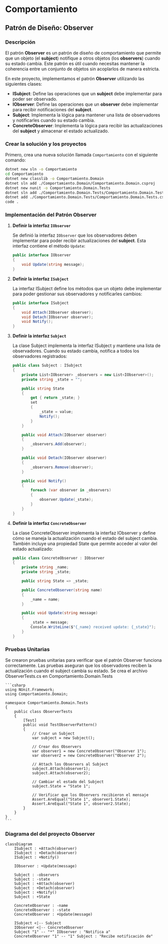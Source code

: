 # Comportamiento

## Patrón de Diseño: **Observer**

### Descripción
El patrón **Observer** es un patrón de diseño de comportamiento que permite que un objeto (el **subject**) notifique a otros objetos (los **observers**) cuando su estado cambia. Este patrón es útil cuando necesitas mantener la coherencia entre un conjunto de objetos sin acoplarlos de manera estricta.

En este proyecto, implementamos el patrón **Observer** utilizando las siguientes clases:

- **ISubject**: Define las operaciones que un **subject** debe implementar para poder ser observado.
- **IObserver**: Define las operaciones que un **observer** debe implementar para recibir notificaciones del **subject**.
- **Subject**: Implementa la lógica para mantener una lista de observadores y notificarles cuando su estado cambia.
- **ConcreteObserver**: Implementa la lógica para recibir las actualizaciones del **subject** y almacenar el estado actualizado.

### Crear la solución y los proyectos
Primero, crea una nueva solución llamada `Comportamiento` con el siguiente comando:

```bash
dotnet new sln -o Comportamiento
cd Comportamiento
dotnet new classlib -o Comportamiento.Domain
dotnet sln add ./Comportamiento.Domain/Comportamiento.Domain.csproj
dotnet new nunit -o Comportamiento.Domain.Tests
dotnet sln add ./Comportamiento.Domain.Tests/Comportamiento.Domain.Tests.csproj
dotnet add ./Comportamiento.Domain.Tests/Comportamiento.Domain.Tests.csproj reference ./Comportamiento.Domain/Comportamiento.Domain.csproj
code .
```

### Implementación del Patrón Observer

1. **Definir la interfaz `IObserver`**

   Se definió la interfaz `IObserver` que los observadores deben implementar para poder recibir actualizaciones del **subject**. Esta interfaz contiene el método `Update`:

   ```csharp
   public interface IObserver
   {
       void Update(string message);
   }

2. **Definir la interfaz `ISubject`**

    La interfaz ISubject define los métodos que un objeto debe implementar para poder gestionar sus observadores y notificarles cambios:

    ```csharp
    public interface ISubject
    {
        void Attach(IObserver observer);
        void Detach(IObserver observer);
        void Notify();
    }

3. **Definir la interfaz `Subject`**

    La clase Subject implementa la interfaz ISubject y mantiene una lista de observadores. Cuando su estado cambia, notifica a todos los observadores registrados:

    ```csharp
    public class Subject : ISubject
    {
        private List<IObserver> _observers = new List<IObserver>();
        private string _state = "";

        public string State
        {
            get { return _state; }
            set
            {
                _state = value;
                Notify();
            }
        }

        public void Attach(IObserver observer)
        {
            _observers.Add(observer);
        }

        public void Detach(IObserver observer)
        {
            _observers.Remove(observer);
        }

        public void Notify()
        {
            foreach (var observer in _observers)
            {
                observer.Update(_state);
            }
        }
    }

4. **Definir la interfaz `ConcreteObserver`**

    La clase ConcreteObserver implementa la interfaz IObserver y define cómo se maneja la actualización cuando el estado del subject cambia. También incluye una propiedad State que permite acceder al valor del estado actualizado:

    ```csharp
    public class ConcreteObserver : IObserver
    {
        private string _name;
        private string _state;

        public string State => _state;

        public ConcreteObserver(string name)
        {
            _name = name;
        }

        public void Update(string message)
        {
            _state = message;
            Console.WriteLine($"{_name} received update: {_state}");
        }
    }

### Pruebas Unitarias
    
Se crearon pruebas unitarias para verificar que el patrón Observer funciona correctamente. Las pruebas aseguran que los observadores reciben la actualización cuando el subject cambia su estado.
Se crea el archivo ObserverTests.cs en Comportamiento.Domain.Tests

    ```csharp
    using NUnit.Framework;
    using Comportamiento.Domain;

    namespace Comportamiento.Domain.Tests
    {
        public class ObserverTests
        {
            [Test]
            public void TestObserverPattern()
            {
                // Crear un Subject
                var subject = new Subject();

                // Crear dos Observers
                var observer1 = new ConcreteObserver("Observer 1");
                var observer2 = new ConcreteObserver("Observer 2");

                // Attach los Observers al Subject
                subject.Attach(observer1);
                subject.Attach(observer2);

                // Cambiar el estado del Subject
                subject.State = "State 1";

                // Verificar que los Observers recibieron el mensaje
                Assert.AreEqual("State 1", observer1.State);
                Assert.AreEqual("State 1", observer2.State);
            }
        }
    }
    ```

### Diagrama del del proyecto Observer
```mermaid
classDiagram
    ISubject : +Attach(observer)
    ISubject : +Detach(observer)
    ISubject : +Notify()
    
    IObserver : +Update(message)
    
    Subject : -observers
    Subject : -state
    Subject : +Attach(observer)
    Subject : +Detach(observer)
    Subject : +Notify()
    Subject : +State

    ConcreteObserver : -name
    ConcreteObserver : -state
    ConcreteObserver : +Update(message)

    ISubject <|-- Subject
    IObserver <|-- ConcreteObserver
    Subject "1" -- "*" IObserver : "Notifica a"
    ConcreteObserver "1" -- "1" Subject : "Recibe notificación de"

```